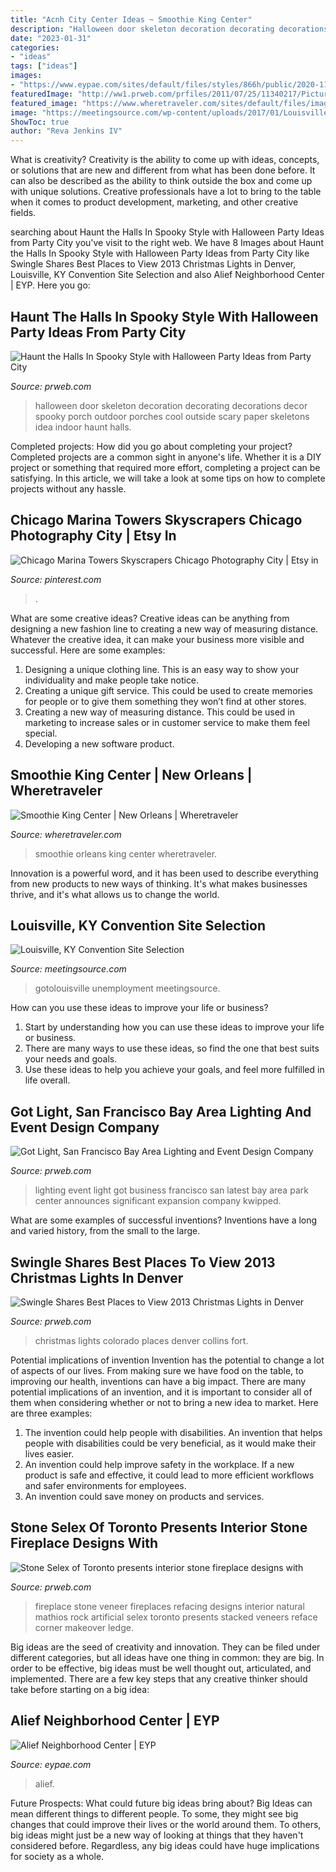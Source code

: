 ```yaml
---
title: "Acnh City Center Ideas ~ Smoothie King Center"
description: "Halloween door skeleton decoration decorating decorations decor spooky porch outdoor porches cool outside scary paper skeletons idea indoor haunt halls"
date: "2023-01-31"
categories:
- "ideas"
tags: ["ideas"]
images:
- "https://www.eypae.com/sites/default/files/styles/866h/public/2020-11/2017027_01_N35_web.jpg?itok=hN9yUOS9"
featuredImage: "http://ww1.prweb.com/prfiles/2011/07/25/11340217/Picture10.jpg"
featured_image: "https://www.wheretraveler.com/sites/default/files/images/Smoothie.jpg"
image: "https://meetingsource.com/wp-content/uploads/2017/01/Louisville-Tourism-KICC-convention-night-downtown.jpg"
ShowToc: true
author: "Reva Jenkins IV"
---
```



What is creativity?
Creativity is the ability to come up with ideas, concepts, or solutions that are new and different from what has been done before. It can also be described as the ability to think outside the box and come up with unique solutions. Creative professionals have a lot to bring to the table when it comes to product development, marketing, and other creative fields.

	

		
searching about Haunt the Halls In Spooky Style with Halloween Party Ideas from Party City you've visit to the right web. We have 8 Images about Haunt the Halls In Spooky Style with Halloween Party Ideas from Party City like Swingle Shares Best Places to View 2013 Christmas Lights in Denver, Louisville, KY Convention Site Selection and also Alief Neighborhood Center | EYP. Here you go:
		
    
## Haunt The Halls In Spooky Style With Halloween Party Ideas From Party City

<img loading=lazy src="http://ww1.prweb.com/prfiles/2012/09/18/9916460/skeleton-door.jpg" onerror="this.onerror=null;this.src='https://tse4.mm.bing.net/th?id=OIP.55PgBXGLx7nybQIdoAJOUQHaHC&amp;pid=15.1';" alt="Haunt the Halls In Spooky Style with Halloween Party Ideas from Party City">

_Source: prweb.com_

>halloween door skeleton decoration decorating decorations decor spooky porch outdoor porches cool outside scary paper skeletons idea indoor haunt halls. 

	

Completed projects: How did you go about completing your project?
Completed projects are a common sight in anyone's life. Whether it is a DIY project or something that required more effort, completing a project can be satisfying. In this article, we will take a look at some tips on how to complete projects without any hassle.

    
## Chicago Marina Towers Skyscrapers Chicago Photography City | Etsy In

<img loading=lazy src="https://i.pinimg.com/736x/43/53/bd/4353bdae881d99760b3af0ba8ce0ff50.jpg" onerror="this.onerror=null;this.src='https://tse3.mm.bing.net/th?id=OIP.RfB7yPW181WeU4wS9LtYFAHaJ3&amp;pid=15.1';" alt="Chicago Marina Towers Skyscrapers Chicago Photography City | Etsy in">

_Source: pinterest.com_

>. 

	

What are some creative ideas?
Creative ideas can be anything from designing a new fashion line to creating a new way of measuring distance. Whatever the creative idea, it can make your business more visible and successful. Here are some examples:
1. Designing a unique clothing line. This is an easy way to show your individuality and make people take notice.
2. Creating a unique gift service. This could be used to create memories for people or to give them something they won’t find at other stores.
3. Creating a new way of measuring distance. This could be used in marketing to increase sales or in customer service to make them feel special.
4. Developing a new software product.

    
## Smoothie King Center | New Orleans | Wheretraveler

<img loading=lazy src="https://www.wheretraveler.com/sites/default/files/images/Smoothie.jpg" onerror="this.onerror=null;this.src='https://tse2.mm.bing.net/th?id=OIP.bRcNbOHh1wp8vskVQMoYwAHaDt&amp;pid=15.1';" alt="Smoothie King Center | New Orleans | Wheretraveler">

_Source: wheretraveler.com_

>smoothie orleans king center wheretraveler. 

	

Innovation is a powerful word, and it has been used to describe everything from new products to new ways of thinking. It's what makes businesses thrive, and it's what allows us to change the world.

    
## Louisville, KY Convention Site Selection

<img loading=lazy src="https://meetingsource.com/wp-content/uploads/2017/01/Louisville-Tourism-KICC-convention-night-downtown.jpg" onerror="this.onerror=null;this.src='https://tse2.mm.bing.net/th?id=OIP.HWtyd2E6YbO_YW7AVlKnEwHaE8&amp;pid=15.1';" alt="Louisville, KY Convention Site Selection">

_Source: meetingsource.com_

>gotolouisville unemployment meetingsource. 

	

How can you use these ideas to improve your life or business?
1. Start by understanding how you can use these ideas to improve your life or business.
2. There are many ways to use these ideas, so find the one that best suits your needs and goals.
3. Use these ideas to help you achieve your goals, and feel more fulfilled in life overall.

    
## Got Light, San Francisco Bay Area Lighting And Event Design Company

<img loading=lazy src="https://ww1.prweb.com/prfiles/2013/04/24/10668308/i-fGh24GX-XL.jpg" onerror="this.onerror=null;this.src='https://tse3.mm.bing.net/th?id=OIP.wipMCMDzM3Na6cyLJVgY0QHaE8&amp;pid=15.1';" alt="Got Light, San Francisco Bay Area Lighting and Event Design Company">

_Source: prweb.com_

>lighting event light got business francisco san latest bay area park center announces significant expansion company kwipped. 

	

What are some examples of successful inventions?
Inventions have a long and varied history, from the small to the large.

    
## Swingle Shares Best Places To View 2013 Christmas Lights In Denver

<img loading=lazy src="http://ww1.prweb.com/prfiles/2011/07/25/11340217/Picture10.jpg" onerror="this.onerror=null;this.src='https://tse3.mm.bing.net/th?id=OIP.XNFFJn5V6RPHUg0j5NeIBQHaFj&amp;pid=15.1';" alt="Swingle Shares Best Places to View 2013 Christmas Lights in Denver">

_Source: prweb.com_

>christmas lights colorado places denver collins fort. 

	

Potential implications of invention
Invention has the potential to change a lot of aspects of our lives. From making sure we have food on the table, to improving our health, inventions can have a big impact. There are many potential implications of an invention, and it is important to consider all of them when considering whether or not to bring a new idea to market. Here are three examples: 
1. The invention could help people with disabilities. An invention that helps people with disabilities could be very beneficial, as it would make their lives easier. 
2. An invention could help improve safety in the workplace. If a new product is safe and effective, it could lead to more efficient workflows and safer environments for employees. 
3. An invention could save money on products and services.

    
## Stone Selex Of Toronto Presents Interior Stone Fireplace Designs With

<img loading=lazy src="http://ww1.prweb.com/prfiles/2010/07/12/988724/StoneFireplace7.jpg" onerror="this.onerror=null;this.src='https://tse4.mm.bing.net/th?id=OIP.TZzh_jG42tDKKz2eQ70iugHaKp&amp;pid=15.1';" alt="Stone Selex of Toronto presents interior stone fireplace designs with">

_Source: prweb.com_

>fireplace stone veneer fireplaces refacing designs interior natural mathios rock artificial selex toronto presents stacked veneers reface corner makeover ledge. 

	

Big ideas are the seed of creativity and innovation. They can be filed under different categories, but all ideas have one thing in common: they are big. In order to be effective, big ideas must be well thought out, articulated, and implemented. There are a few key steps that any creative thinker should take before starting on a big idea: 

    
## Alief Neighborhood Center | EYP

<img loading=lazy src="https://www.eypae.com/sites/default/files/styles/866h/public/2020-11/2017027_01_N35_web.jpg?itok=hN9yUOS9" onerror="this.onerror=null;this.src='https://tse3.mm.bing.net/th?id=OIP.TreMYgfdSY2dYjJrvRI7-gHaEK&amp;pid=15.1';" alt="Alief Neighborhood Center | EYP">

_Source: eypae.com_

>alief. 

	

Future Prospects: What could future big ideas bring about?
Big Ideas can mean different things to different people. To some, they might see big changes that could improve their lives or the world around them. To others, big ideas might just be a new way of looking at things that they haven't considered before. Regardless, any big ideas could have huge implications for society as a whole.


